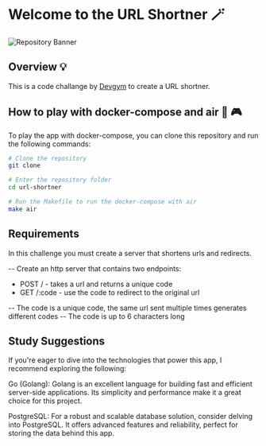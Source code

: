 # Welcome to the URL Shortner 🪄

![Repository Banner](images/gitbg.png)

## Overview 💡

This is a code challange by [Devgym](https://app.devgym.com.br/) to create a URL shortner.

## How to play with docker-compose and air 🐳 🎮

To play the app with docker-compose, you can clone this repository and run the following commands:

```bash
# Clone the repository
git clone

# Enter the repository folder
cd url-shortner

# Run the Makefile to run the docker-compose with air
make air
```

## Requirements 

In this challenge you must create a server that shortens urls and redirects.

-- Create an http server that contains two endpoints:
- POST / - takes a url and returns a unique code
- GET /:code - use the code to redirect to the original url

-- The code is a unique code, the same url sent multiple times generates different codes
-- The code is up to 6 characters long

## Study Suggestions

If you're eager to dive into the technologies that power this app, I recommend exploring the following:

Go (Golang): Golang is an excellent language for building fast and efficient server-side applications. Its simplicity and performance make it a great choice for this project.

PostgreSQL: For a robust and scalable database solution, consider delving into PostgreSQL. It offers advanced features and reliability, perfect for storing the data behind this app.
